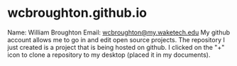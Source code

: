 # wcbroughton.github.io
Name: William Broughton
Email: wcbroughton@my.waketech.edu
My github account allows me to go in and edit open source projects.
The repository I just created is a project that is being hosted on github. 
I clicked on the "+" icon to clone a repository to my desktop (placed it in my documents). 
